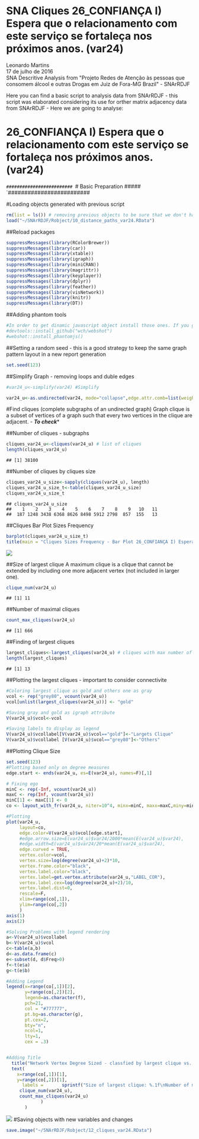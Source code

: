 # SNA Cliques 26_CONFIANÇA I) Espera que o relacionamento com este serviço se fortaleça nos próximos anos. (var24)
Leonardo Martins  
17 de julho de 2016  
SNA Descritive Analysis from "Projeto Redes de Atenção às pessoas que consomem álcool e outras Drogas em Juiz de Fora-MG   Brazil"  - SNArRDJF

Here you can find a basic script to analysis data from SNArRDJF - this script was elaborated considering its use for orther matrix adjacency data from SNArRDJF - Here we are going to analyse:

# 26_CONFIANÇA I) Espera que o relacionamento com este serviço se fortaleça nos próximos anos. (var24)

`#########################
`# Basic Preparation #####
`#########################

#Loading objects generated with previous script 

```r
rm(list = ls()) # removing previous objects to be sure that we don't have objects conflicts name
load("~/SNArRDJF/Robject/10_distance_paths_var24.RData")
```
##Reload packages

```r
suppressMessages(library(RColorBrewer))
suppressMessages(library(car))
suppressMessages(library(xtable))
suppressMessages(library(igraph))
suppressMessages(library(miniCRAN))
suppressMessages(library(magrittr))
suppressMessages(library(keyplayer))
suppressMessages(library(dplyr))
suppressMessages(library(feather))
suppressMessages(library(visNetwork))
suppressMessages(library(knitr))
suppressMessages(library(DT))
```
##Adding phantom tools

```r
#In order to get dinamic javascript object install those ones. If you get problems installing go to Stackoverflow.com and type your error to discover what to do. In some cases the libraries need to be intalled in outside R libs.
#devtools::install_github("wch/webshot")
#webshot::install_phantomjs()
```
##Setting a random seed - this is a good strategy to keep the same graph pattern layout in a new report generation

```r
set.seed(123)
```

##Simplify Graph - removing loops and duble edges 

```r
#var24_u<-simplify(var24) #Simplify

var24_u<-as.undirected(var24, mode="collapse",edge.attr.comb=list(weight="mean","ignore"))
```

#Find cliques (complete subgraphs of an undirected graph)
Graph clique is a subset of vertices of a graph such that every two vertices in the clique are adjacent. - ***To check****

##Number of cliques - subgraphs

```r
cliques_var24_u<-cliques(var24_u) # list of cliques 
length(cliques_var24_u)
```

```
## [1] 38100
```
##Number of cliques by cliques size

```r
cliques_var24_u_size<-sapply(cliques(var24_u), length) 
cliques_var24_u_size_t<-table(cliques_var24_u_size)
cliques_var24_u_size_t
```

```
## cliques_var24_u_size
##    1    2    3    4    5    6    7    8    9   10   11 
##  187 1248 3438 6368 8626 8498 5912 2798  857  155   13
```

##Cliques Bar Plot Sizes Frequency

```r
barplot(cliques_var24_u_size_t)
title(main = "Cliques Sizes Frequency - Bar Plot 26_CONFIANÇA I) Espera que o relacionamento com este serviço se fortaleça nos próximos anos. (var24)", font.main = 4)
```

![](26_CONFIANÇA_I_Relacionamento_se_fortaleça_nos_próximos_anos_12_cliques_files/figure-html/unnamed-chunk-8-1.png)<!-- -->

##Size of largest clique 
A maximum clique is a clique that cannot be extended by including one more adjacent vertex (not included in larger one). 

```r
clique_num(var24_u)
```

```
## [1] 11
```
##Number of maximal cliques

```r
count_max_cliques(var24_u)
```

```
## [1] 666
```
##Finding of largest cliques

```r
largest_cliques<-largest_cliques(var24_u) # cliques with max number of nodes
length(largest_cliques)
```

```
## [1] 13
```

##Plotting the largest cliques - important to consider connectivite 

```r
#Coloring largest clique as gold and others one as gray
vcol <- rep("grey80", vcount(var24_u))
vcol[unlist(largest_cliques(var24_u))] <- "gold"

#Saving gray and gold as igraph attribute
V(var24_u)$vcol<-vcol

#Saving labels to display as legend
V(var24_u)$vcollabel[V(var24_u)$vcol=="gold"]<-"Largets Clique"
V(var24_u)$vcollabel [V(var24_u)$vcol=="grey80"]<-"Others"
```
##Plotting Clique Size

```r
set.seed(123)
#Plotting based only on degree measures 
edge.start <- ends(var24_u, es=E(var24_u), names=F)[,1]

# Fixing ego
minC <- rep(-Inf, vcount(var24_u))
maxC <- rep(Inf, vcount(var24_u))
minC[1] <- maxC[1] <- 0
co <- layout_with_fr(var24_u, niter=10^4, minx=minC, maxx=maxC,miny=minC, maxy=maxC, weights=E(var24_u)$var24)

#Plotting
plot(var24_u, 
     layout=co,
     edge.color=V(var24_u)$vcol[edge.start],
     #edge.arrow.size=E(var24_u)$var24/2000*mean(E(var24_u)$var24),
     #edge.width=E(var24_u)$var24/20*mean(E(var24_u)$var24),
     edge.curved = TRUE,
     vertex.color=vcol,
     vertex.size=log(degree(var24_u)+2)*10,
     vertex.frame.color="black",
     vertex.label.color="black",
     vertex.label=get.vertex.attribute(var24_u,"LABEL_COR"),
     vertex.label.cex=log(degree(var24_u)+2)/10,
     vertex.label.dist=0,
     rescale=F,
     xlim=range(co[,1]), 
     ylim=range(co[,2])
     )
axis(1)
axis(2)

#Solving Problems with legend rendering 
a<-V(var24_u)$vcollabel
b<-V(var24_u)$vcol
c<-table(a,b)
d<-as.data.frame(c)
e<-subset(d, d$Freq>0)
f<-t(e$a)
g<-t(e$b)

#Adding Legend
legend(x=range(co[,1])[2], 
       y=range(co[,2])[2],
       legend=as.character(f),
       pch=21,
       col = "#777777", 
       pt.bg=as.character(g),
       pt.cex=2,
       bty="n", 
       ncol=1,
       lty=1,
       cex = .3)


#Adding Title
  title("Network Vertex Degree Sized - classfied by largest clique vs. others", sub = "Source: from authors ")  
  text( 
    x=range(co[,1])[1],
    y=range(co[,2])[1], 
      labels =       sprintf("Size of largest clique: %.1f\nNumber of maximal cliques: %.1f",
     clique_num(var24_u), 
     count_max_cliques(var24_u)
             )
       )
```

![](26_CONFIANÇA_I_Relacionamento_se_fortaleça_nos_próximos_anos_12_cliques_files/figure-html/unnamed-chunk-13-1.png)<!-- -->
#Saving objects with new variables and changes

```r
save.image("~/SNArRDJF/Robject/12_cliques_var24.RData") 
```


